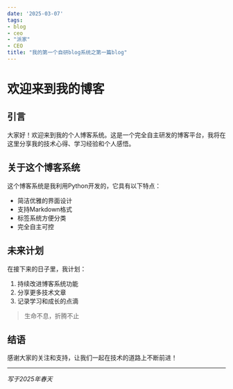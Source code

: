 ```yaml
---
date: '2025-03-07'
tags:
- blog
- ceo
- "派家"
- CEO
title: "我的第一个自研blog系统之第一篇blog"
---
```


# 欢迎来到我的博客

## 引言

大家好！欢迎来到我的个人博客系统。这是一个完全自主研发的博客平台，我将在这里分享我的技术心得、学习经验和个人感悟。

## 关于这个博客系统

这个博客系统是我利用Python开发的，它具有以下特点：

- 简洁优雅的界面设计
- 支持Markdown格式
- 标签系统方便分类
- 完全自主可控

## 未来计划

在接下来的日子里，我计划：

1. 持续改进博客系统功能
2. 分享更多技术文章
3. 记录学习和成长的点滴

> 生命不息，折腾不止

## 结语

感谢大家的关注和支持，让我们一起在技术的道路上不断前进！

---

*写于2025年春天*


